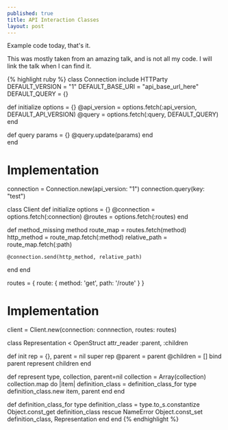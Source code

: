 ```yaml
---
published: true
title: API Interaction Classes
layout: post
---
```

Example code today, that's it. 

This was mostly taken from an amazing talk, and is not all my code. I will link the talk when I can find it.

{% highlight ruby %}
class Connection
  include HTTParty
  DEFAULT_VERSION = "1"
  DEFAULT_BASE_URI = "api_base_url_here"
  DEFAULT_QUERY = {}
	
  def initialize options = {}
    @api_version = options.fetch(:api_version, DEFAULT_API_VERSION)
    @query = options.fetch(:query, DEFAULT_QUERY)
  end
	
  def query params = {}
    @query.update(params)
  end	
end

# Implementation
connection = Connection.new(api_version: "1")
connection.query(key: "test")

class Client
  def initialize options = {}
    @connection = options.fetch(:connection)
    @routes = options.fetch(:routes)
  end
	
  def method_missing method
    route_map = routes.fetch(method)
    http_method = route_map.fetch(:method)
    relative_path = route_map.fetch(:path)	
	
    @connection.send(http_method, relative_path)
  end
end
	
routes = {
  route: {
    method: 'get',
    path: '/route'
  }
}

# Implementation
client = Client.new(connection: connnection, routes: routes)

class Representation < OpenStruct
  attr_reader :parent, :children
	
  def init rep = {}, parent = nil
    super rep
    @parent = parent
    @children = []
    bind parent
    represent children
  end
	
  def represent type, collection, parent=nil
    collection = Array(collection)
    collection.map do |item|
      definition_class = definition_class_for type
      definition_class.new item, parent
    end
  end
	
  def definition_class_for type
    definition_class = type.to_s.constantize
    Object.const_get definition_class
  rescue NameError
    Object.const_set definition_class, Representation
  end
end
{% endhighlight %}